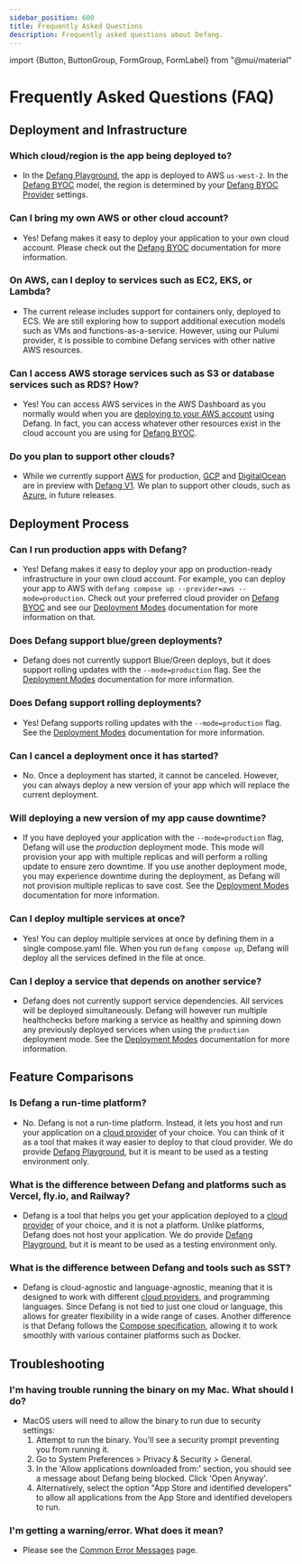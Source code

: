 ```yaml
---
sidebar_position: 600
title: Frequently Asked Questions
description: Frequently asked questions about Defang.
---
```

import {Button, ButtonGroup, FormGroup, FormLabel} from "@mui/material"

# Frequently Asked Questions (FAQ)

## Deployment and Infrastructure

### Which cloud/region is the app being deployed to?

- In the [Defang Playground](/docs/concepts/defang-playground), the app is deployed to AWS `us-west-2`. In the [Defang BYOC](/docs/concepts/defang-byoc) model, the region is determined by your [Defang BYOC Provider](/docs/category/providers) settings.

### Can I bring my own AWS or other cloud account?

- Yes! Defang makes it easy to deploy your application to your own cloud account. Please check out the [Defang BYOC](/docs/concepts/defang-byoc) documentation for more information.

### On AWS, can I deploy to services such as EC2, EKS, or Lambda?

- The current release includes support for containers only, deployed to ECS. We are still exploring how to support additional execution models such as VMs and functions-as-a-service. However, using our Pulumi provider, it is possible to combine Defang services with other native AWS resources.

### Can I access AWS storage services such as S3 or database services such as RDS? How?

- Yes! You can access AWS services in the AWS Dashboard as you normally would when you are [deploying to your AWS account](/docs/providers/aws) using Defang. In fact, you can access whatever other resources exist in the cloud account you are using for [Defang BYOC](/docs/concepts/defang-byoc).

### Do you plan to support other clouds?

- While we currently support [AWS](/docs/providers/aws) for production, [GCP](/docs/providers/gcp) and [DigitalOcean](/docs/providers/digitalocean) are in preview with [Defang V1](blog/2024-12-04-launch-week). We plan to support other clouds, such as [Azure](/docs/providers/azure), in future releases.

## Deployment Process

### Can I run production apps with Defang?

- Yes! Defang makes it easy to deploy your app on production-ready infrastructure in your own cloud account. For example, you can deploy your app to AWS with `defang compose up --provider=aws --mode=production`. Check out your preferred cloud provider on [Defang BYOC](/docs/concepts/defang-byoc) and see our [Deployment Modes](/docs/concepts/deployment-modes) documentation for more information on that.

### Does Defang support blue/green deployments?

- Defang does not currently support Blue/Green deploys, but it does support rolling updates with the `--mode=production` flag. See the [Deployment Modes](/docs/concepts/deployment-modes) documentation for more information.

### Does Defang support rolling deployments?

- Yes! Defang supports rolling updates with the `--mode=production` flag. See the [Deployment Modes](/docs/concepts/deployment-modes) documentation for more information.

### Can I cancel a deployment once it has started?

- No. Once a deployment has started, it cannot be canceled. However, you can always deploy a new version of your app which will replace the current deployment.

### Will deploying a new version of my app cause downtime?

- If you have deployed your application with the `--mode=production` flag, Defang will use the _production_ deployment mode. This mode will provision your app with multiple replicas and will perform a rolling update to ensure zero downtime. If you use another deployment mode, you may experience downtime during the deployment, as Defang will not provision multiple replicas to save cost. See the [Deployment Modes](/docs/concepts/deployment-modes) documentation for more information.

### Can I deploy multiple services at once?

- Yes! You can deploy multiple services at once by defining them in a single compose.yaml file. When you run `defang compose up`, Defang will deploy all the services defined in the file at once.

### Can I deploy a service that depends on another service?

- Defang does not currently support service dependencies. All services will be deployed simultaneously. Defang will however run multiple healthchecks before marking a service as healthy and spinning down any previously deployed services when using the `production` deployment mode. See the [Deployment Modes](/docs/concepts/deployment-modes) documentation for more information.

## Feature Comparisons

### Is Defang a run-time platform?
- No. Defang is not a run-time platform. Instead, it lets you host and run your application on a [cloud provider](/docs/category/providers) of your choice. You can think of it as a tool that makes it way easier to deploy to that cloud provider. We do provide [Defang Playground](/docs/concepts/defang-playground), but it is meant to be used as a testing environment only.

### What is the difference between Defang and platforms such as Vercel, fly.io, and Railway?
- Defang is a tool that helps you get your application deployed to a [cloud provider](/docs/category/providers) of your choice, and it is not a platform. Unlike platforms, Defang does not host your application. We do provide [Defang Playground](/docs/concepts/defang-playground), but it is meant to be used as a testing environment only.

### What is the difference between Defang and tools such as SST?
- Defang is cloud-agnostic and language-agnostic, meaning that it is designed to work with different [cloud providers](/docs/category/providers), and programming languages. Since Defang is not tied to just one cloud or language, this allows for greater flexibility in a wide range of cases. Another difference is that Defang follows the [Compose specification](https://docs.docker.com/compose/compose-file/), allowing it to work smoothly with various container platforms such as Docker.

## Troubleshooting

### I'm having trouble running the binary on my Mac. What should I do?

- MacOS users will need to allow the binary to run due to security settings:
    1. Attempt to run the binary. You'll see a security prompt preventing you from running it.
    2. Go to System Preferences > Privacy & Security > General.
    3. In the 'Allow applications downloaded from:' section, you should see a message about Defang being blocked. Click 'Open Anyway'.
    4. Alternatively, select the option "App Store and identified developers" to allow all applications from the App Store and identified developers to run.

### I'm getting a warning/error. What does it mean?

- Please see the [Common Error Messages](/docs/faq/warnings-errors) page.
